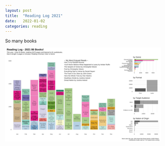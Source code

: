 ```yaml
---
layout: post
title:  "Reading Log 2021"
date:   2022-01-02
categories: reading
---
```


So many books

![2021 Reading Log](/assets/img/readinglog2021.jpg)

